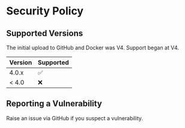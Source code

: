 # Security Policy

## Supported Versions

The initial upload to GitHub and Docker was V4.  Support began at V4.

| Version | Supported          |
| ------- | ------------------ |
| 4.0.x   | :white_check_mark: |
| < 4.0   | :x:                |

## Reporting a Vulnerability

Raise an issue via GitHub if you suspect a vulnerability.
